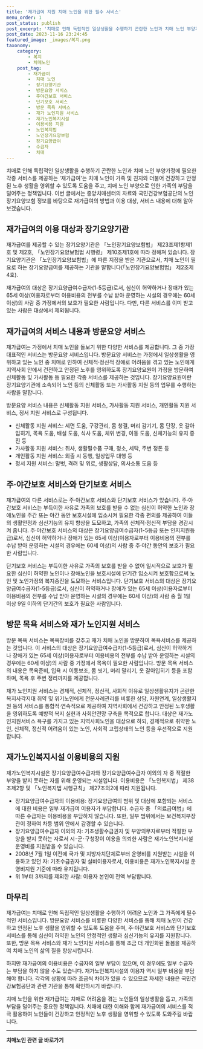 ```yaml
---
title: '재가급여 지원 치매 노인을 위한 필수 서비스'
menu_order: 1
post_status: publish
post_excerpt: '치매로 인해 독립적인 일상생활을 수행하기 곤란한 노인과 치매 노인 부양가정에 필요한 각종 서비스를 제공하는  재가급여 는 치매 노인이 가족 및 친지와 더불어 건강하고 안정된 노후 생활을 영위할 수 있도록 도움을 주고, 치매 노인 부양으로 인한 가족의 부담을 덜어주는 정책입니다. 이번 글에서는 중앙치매센터의 자료와 국민건강보험공단의 노인장기요양보험 정보를 바탕으로 재가급여의 방법과 이용 대상, 서비스 내용에 대해 알아보겠습니다.'
post_date: 2023-11-16 23:24:45
featured_image: _images/복지.png
taxonomy:
    category:
        - 복지
        - 치매노인
    post_tag:
        - 재가급여
        -  치매 노인
        -  장기요양기관
        -  방문요양 서비스
        -  주야간보호 서비스
        -  단기보호 서비스
        -  방문 목욕 서비스
        -  재가 노인지원 서비스
        -  재가노인복지시설
        -  이용비용 지원
        -  노인복지법
        -  노인장기요양보험
        -  장기요양급여
        -  수급자
        -  치매
---
```



치매로 인해 독립적인 일상생활을 수행하기 곤란한 노인과 치매 노인 부양가정에 필요한 각종 서비스를 제공하는 '재가급여'는 치매 노인이 가족 및 친지와 더불어 건강하고 안정된 노후 생활을 영위할 수 있도록 도움을 주고, 치매 노인 부양으로 인한 가족의 부담을 덜어주는 정책입니다. 이번 글에서는 중앙치매센터의 자료와 국민건강보험공단의 노인장기요양보험 정보를 바탕으로 재가급여의 방법과 이용 대상, 서비스 내용에 대해 알아보겠습니다.

## 재가급여의 이용 대상과 장기요양기관

재가급여를 제공할 수 있는 장기요양기관은 「노인장기요양보험법」 제23조제1항제1호 및 제2호, 「노인장기요양보험법 시행령」 제10조제1호에 따라 정해져 있습니다. 장기요양기관은 「노인장기요양보험법」에 따른 지정을 받은 기관으로서, 치매 노인이 필요로 하는 장기요양급여를 제공하는 기관을 말합니다(「노인장기요양보험법」 제2조제4호).

재가급여의 대상은 장기요양급여수급자(1-5등급)로서, 심신이 허약하거나 장애가 있는 65세 이상(이용자로부터 이용비용의 전부를 수납 받아 운영하는 시설의 경우에는 60세 이상)의 사람 중 가정에서의 보호가 필요한 사람입니다. 다만, 다른 서비스를 이미 받고 있는 사람은 대상에서 제외됩니다.

## 재가급여의 서비스 내용과 방문요양 서비스

재가급여는 가정에서 치매 노인을 돌보기 위한 다양한 서비스를 제공합니다. 그 중 가장 대표적인 서비스는 방문요양 서비스입니다. 방문요양 서비스는 가정에서 일상생활을 영위하고 있는 노인 중 치매로 인하여 신체적·정신적 장애로 어려움을 겪고 있는 노인에게 지역사회 안에서 건전하고 안정된 노후를 영위하도록 장기요양요원이 가정을 방문하여 신체활동 및 가사활동 등 필요한 각종 서비스를 제공하는 것입니다. 장기요양요원이란 장기요양기관에 소속되어 노인 등의 신체활동 또는 가사활동 지원 등의 업무를 수행하는 사람을 말합니다.

방문요양 서비스 내용은 신체활동 지원 서비스, 가사활동 지원 서비스, 개인활동 지원 서비스, 정서 지원 서비스로 구성됩니다. 

- 신체활동 지원 서비스: 세면 도움, 구강관리, 몸 청결, 머리 감기기, 몸 단장, 옷 갈아입히기, 목욕 도움, 배설 도움, 식사 도움, 체위 변경, 이동 도움, 신체기능의 유지 증진 등
- 가사활동 지원 서비스: 취사, 생활필수품 구매, 청소, 세탁, 주변 정돈 등
- 개인활동 지원 서비스: 외출 시 동행, 일상업무 대행 등
- 정서 지원 서비스: 말벗, 격려 및 위로, 생활상담, 의사소통 도움 등

## 주·야간보호 서비스와 단기보호 서비스

재가급여의 다른 서비스로는 주·야간보호 서비스와 단기보호 서비스가 있습니다. 주·야간보호 서비스는 부득이한 사유로 가족의 보호를 받을 수 없는 심신이 허약한 노인과 장애노인을 주간 또는 야간 동안 보호시설에 입소시켜 필요한 각종 편의를 제공하여 이들의 생활안정과 심신기능의 유지 향상을 도모하고, 가족의 신체적·정신적 부담을 경감시켜 줍니다. 주·야간보호 서비스의 대상은 장기요양급여수급자(1-5등급 또는 인지지원등급)로서, 심신이 허약하거나 장애가 있는 65세 이상(이용자로부터 이용비용의 전부를 수납 받아 운영하는 시설의 경우에는 60세 이상)의 사람 중 주·야간 동안의 보호가 필요한 사람입니다.

단기보호 서비스는 부득이한 사유로 가족의 보호를 받을 수 없어 일시적으로 보호가 필요한 심신이 허약한 노인이나 장애노인을 보호시설에 단기간 입소시켜 보호함으로써 노인 및 노인가정의 복지증진을 도모하는 서비스입니다. 단기보호 서비스의 대상은 장기요양급여수급자(1-5등급)로서, 심신이 허약하거나 장애가 있는 65세 이상(이용자로부터 이용비용의 전부를 수납 받아 운영하는 시설의 경우에는 60세 이상)의 사람 중 월 1일 이상 9일 이하의 단기간의 보호가 필요한 사람입니다.

## 방문 목욕 서비스와 재가 노인지원 서비스

방문 목욕 서비스는 목욕장비를 갖추고 재가 치매 노인을 방문하여 목욕서비스를 제공하는 것입니다. 이 서비스의 대상은 장기요양급여수급자(1-5등급)로서, 심신이 허약하거나 장애가 있는 65세 이상(이용자로부터 이용비용의 전부를 수납 받아 운영하는 시설의 경우에는 60세 이상)의 사람 중 가정에서 목욕이 필요한 사람입니다. 방문 목욕 서비스의 내용은 목욕준비, 입욕 시 이동보조, 몸 씻기, 머리 말리기, 옷 갈아입히기 등을 포함하며, 목욕 후 주변 정리까지를 제공합니다.

재가 노인지원 서비스는 경제적, 신체적, 정신적, 사회적 이유로 일상생활유지가 곤란한 복지사각지대 취약 및 위기노인에게 전문사례관리를 비롯한 상담, 자원연계, 일상생활지원 등의 서비스를 통합적·연속적으로 제공하여 지역사회에서 건강하고 안정된 노후생활을 영위하도록 예방적 복지 실현과 사회안전망 구축을 목적으로 합니다. 대상은 재가노인지원서비스 욕구를 가지고 있는 지역사회노인을 대상으로 하되, 경제적으로 취약한 노인, 신체적, 정신적 어려움이 있는 노인, 사회적 고립상태의 노인 등을 우선적으로 지원합니다.

## 재가노인복지시설 이용비용의 지원

재가노인복지시설은 장기요양급여수급자와 장기요양급여수급자 이외의 자 중 적절한 부양을 받지 못하는 자를 위해 운영되는 시설입니다. 이용비용은 「노인복지법」 제38조제2항 및 「노인복지법 시행규칙」 제27조의2에 따라 지원됩니다.

- 장기요양급여수급자의 이용비용: 장기요양급여의 범위 및 대상에 포함되는 서비스에 대한 비용은 일부 재가급여 이용자가 부담합니다. 수급자 중 「의료급여법」에 따른 수급자는 이용비용을 부담하지 않습니다. 또한, 일부 범위에서는 보건복지부장관이 정하여 차등 범위 안에서 감경할 수 있습니다.
- 장기요양급여수급자 이외의 자: 기초생활수급권자 및 부양의무자로부터 적절한 부양을 받지 못하는 자로서 시･군･구청장이 이용을 의뢰한 사람은 재가노인복지시설 운영비를 지원받을 수 있습니다.
- 2008년 7월 1일 이전에 국가 및 지방자치단체로부터 운영비를 지원받는 시설을 이용하고 있던 자: 기초수급권자 및 실비이용자로서, 이용비용은 재가노인복지시설 운영비지원 기준에 따라 유지됩니다.
- 위 1부터 3까지를 제외한 사람: 이용자 본인이 전액 부담합니다.

## 마무리

재가급여는 치매로 인해 독립적인 일상생활을 수행하기 어려운 노인과 그 가족에게 필수적인 서비스입니다. 방문요양 서비스를 비롯한 다양한 서비스를 통해 치매 노인이 건강하고 안정된 노후 생활을 영위할 수 있도록 도움을 주며, 주·야간보호 서비스와 단기보호 서비스를 통해 심신이 허약한 노인의 안정적인 생활과 심신기능의 유지를 지원합니다. 또한, 방문 목욕 서비스와 재가 노인지원 서비스를 통해 조금 더 개인화된 돌봄을 제공하여 치매 노인의 삶의 질을 향상시킵니다.

하지만 재가급여의 이용비용은 수급자의 일부 부담이 있으며, 이 경우에도 일부 수급자는 부담을 하지 않을 수도 있습니다. 재가노인복지시설의 이용자 역시 일부 비용을 부담해야 합니다. 각각의 상황에 따라 조금씩 차이가 있을 수 있으므로 자세한 내용은 국민건강보험공단과 관련 기관을 통해 확인하시기 바랍니다.

치매 노인을 위한 재가급여는 치매로 어려움을 겪는 노인들의 일상생활을 돕고, 가족의 부담을 덜어주는 중요한 정책입니다. 치매에 대한 이해와 함께 재가급여의 서비스를 적극 활용하여 노인들이 건강하고 안정적인 노후 생활을 영위할 수 있도록 도와주길 바랍니다.
<!-- wp:separator -->
<hr class="wp-block-separator has-alpha-channel-opacity"/>
<!-- /wp:separator -->

<!-- wp:group {"backgroundColor":"base","layout":{"type":"constrained"}} -->
<div class="wp-block-group has-base-background-color has-background"><!-- wp:paragraph {"align":"center","fontSize":"medium"} -->
<p class="has-text-align-center has-large-font-size"><strong>치매노인 관련 글 바로가기</strong></p>
<!-- /wp:paragraph -->


<!-- wp:latest-posts
{"categories":[{"id":24707,"count":19,"description":"","link":"https://uknowlaw.com/category/%ec%b9%98%eb%a7%a4%eb%85%b8%ec%9d%b8/","name":"치매노인","slug":"치매노인","taxonomy":"category","parent":0,"meta":[],"_links":{"self":[{"href":"https://uknowlaw.com/wp-json/wp/v2/categories/24707"}],"collection":[{"href":"https://uknowlaw.com/wp-json/wp/v2/categories"}],"about":[{"href":"https://uknowlaw.com/wp-json/wp/v2/taxonomies/category"}],"wp:post_type":[{"href":"https://uknowlaw.com/wp-json/wp/v2/posts?categories=24707"}],"curies":[{"name":"wp","href":"https://api.w.org/{rel}","templated":true}]}}],"postsToShow":100,"excerptLength":28,"postLayout":"grid","columns":2,"featuredImageAlign":"left","featuredImageSizeSlug":"large","fontSize":"small"} /--></div>
<!-- /wp:group -->